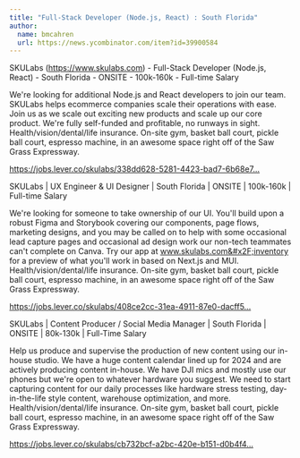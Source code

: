 ```yaml
---
title: "Full-Stack Developer (Node.js, React) : South Florida"
author:
  name: bmcahren
  url: https://news.ycombinator.com/item?id=39900584
---
```

SKULabs (<a href="https:&#x2F;&#x2F;www.skulabs.com" rel="nofollow">https:&#x2F;&#x2F;www.skulabs.com</a>) - Full-Stack Developer (Node.js, React) - South Florida - ONSITE - 100k-160k - Full-time Salary

We&#x27;re looking for additional Node.js and React developers to join our team. SKULabs helps ecommerce companies scale their operations with ease. Join us as we scale out exciting new products and scale up our core product. We&#x27;re fully self-funded and profitable, no runways in sight. Health&#x2F;vision&#x2F;dental&#x2F;life insurance. On-site gym, basket ball court, pickle ball court, espresso machine, in an awesome space right off of the Saw Grass Expressway.

<a href="https:&#x2F;&#x2F;jobs.lever.co&#x2F;skulabs&#x2F;338dd628-5281-4423-bad7-6b68e715f1d2" rel="nofollow">https:&#x2F;&#x2F;jobs.lever.co&#x2F;skulabs&#x2F;338dd628-5281-4423-bad7-6b68e7...</a>

SKULabs | UX Engineer &amp; UI Designer | South Florida | ONSITE | 100k-160k | Full-time Salary

We&#x27;re looking for someone to take ownership of our UI. You&#x27;ll build upon a robust Figma and Storybook covering our components, page flows, marketing designs, and you may be called on to help with some occasional lead capture pages and occasional ad design work our non-tech teammates can&#x27;t complete on Canva. Try our app at www.skulabs.com&#x2F;inventory for a preview of what you&#x27;ll work in based on Next.js and MUI. Health&#x2F;vision&#x2F;dental&#x2F;life insurance. On-site gym, basket ball court, pickle ball court, espresso machine, in an awesome space right off of the Saw Grass Expressway.

<a href="https:&#x2F;&#x2F;jobs.lever.co&#x2F;skulabs&#x2F;408ce2cc-31ea-4911-87e0-dacff53bac87" rel="nofollow">https:&#x2F;&#x2F;jobs.lever.co&#x2F;skulabs&#x2F;408ce2cc-31ea-4911-87e0-dacff5...</a>

SKULabs | Content Producer &#x2F; Social Media Manager | South Florida | ONSITE | 80k-130k | Full-Time Salary

Help us produce and supervise the production of new content using our in-house studio. We have a huge content calendar lined up for 2024 and are actively producing content in-house. We have DJI mics and mostly use our phones but we&#x27;re open to whatever hardware you suggest. We need to start capturing content for our daily processes like hardware stress testing, day-in-the-life style content, warehouse optimization, and more. Health&#x2F;vision&#x2F;dental&#x2F;life insurance. On-site gym, basket ball court, pickle ball court, espresso machine, in an awesome space right off of the Saw Grass Expressway.

<a href="https:&#x2F;&#x2F;jobs.lever.co&#x2F;skulabs&#x2F;cb732bcf-a2bc-420e-b151-d0b4f41b91be" rel="nofollow">https:&#x2F;&#x2F;jobs.lever.co&#x2F;skulabs&#x2F;cb732bcf-a2bc-420e-b151-d0b4f4...</a>
